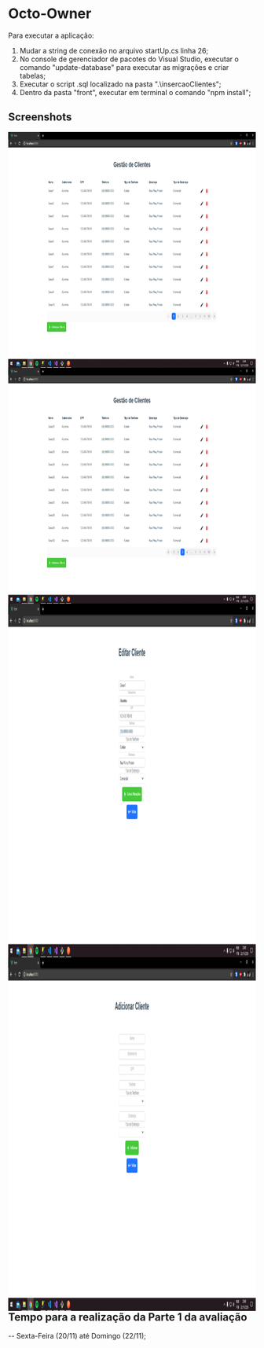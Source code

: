 # Octo-Owner

Para executar a aplicação:
  1. Mudar a string de conexão no arquivo startUp.cs linha 26;
  2. No console de gerenciador de pacotes do Visual Studio, executar o comando "update-database" para executar as migrações e criar tabelas;
  3. Executar o script .sql localizado na pasta ".\insercaoClientes";
  4. Dentro da pasta "front", executar em terminal o comando "npm install";


## Screenshots
<div>
  <img width="854" height="480" align="left" src="https://github.com/marceloliveira00/Octo-Owner/blob/master/screenshots/01.png">
  <img width="854" height="480" align="left" src="https://github.com/marceloliveira00/Octo-Owner/blob/master/screenshots/02.png">
  <img width="1280" height="720" align="left" src="https://github.com/marceloliveira00/Octo-Owner/blob/master/screenshots/03.png">
  <img width="1280" height="720" align="left" src="https://github.com/marceloliveira00/Octo-Owner/blob/master/screenshots/04.png">
</div>


## Tempo para a realização da Parte 1 da avaliação

-- Sexta-Feira (20/11) até Domingo (22/11);

